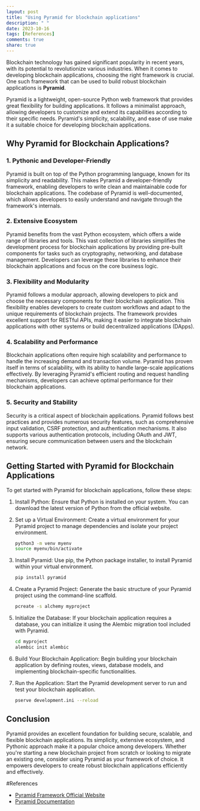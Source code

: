```yaml
---
layout: post
title: "Using Pyramid for blockchain applications"
description: " "
date: 2023-10-16
tags: [References]
comments: true
share: true
---
```


Blockchain technology has gained significant popularity in recent years, with its potential to revolutionize various industries. When it comes to developing blockchain applications, choosing the right framework is crucial. One such framework that can be used to build robust blockchain applications is **Pyramid**.

Pyramid is a lightweight, open-source Python web framework that provides great flexibility for building applications. It follows a minimalist approach, allowing developers to customize and extend its capabilities according to their specific needs. Pyramid's simplicity, scalability, and ease of use make it a suitable choice for developing blockchain applications.

## Why Pyramid for Blockchain Applications?

### 1. Pythonic and Developer-Friendly

Pyramid is built on top of the Python programming language, known for its simplicity and readability. This makes Pyramid a developer-friendly framework, enabling developers to write clean and maintainable code for blockchain applications. The codebase of Pyramid is well-documented, which allows developers to easily understand and navigate through the framework's internals.

### 2. Extensive Ecosystem

Pyramid benefits from the vast Python ecosystem, which offers a wide range of libraries and tools. This vast collection of libraries simplifies the development process for blockchain applications by providing pre-built components for tasks such as cryptography, networking, and database management. Developers can leverage these libraries to enhance their blockchain applications and focus on the core business logic.

### 3. Flexibility and Modularity

Pyramid follows a modular approach, allowing developers to pick and choose the necessary components for their blockchain application. This flexibility enables developers to create custom workflows and adapt to the unique requirements of blockchain projects. The framework provides excellent support for RESTful APIs, making it easier to integrate blockchain applications with other systems or build decentralized applications (DApps).

### 4. Scalability and Performance

Blockchain applications often require high scalability and performance to handle the increasing demand and transaction volume. Pyramid has proven itself in terms of scalability, with its ability to handle large-scale applications effectively. By leveraging Pyramid's efficient routing and request handling mechanisms, developers can achieve optimal performance for their blockchain applications.

### 5. Security and Stability

Security is a critical aspect of blockchain applications. Pyramid follows best practices and provides numerous security features, such as comprehensive input validation, CSRF protection, and authentication mechanisms. It also supports various authentication protocols, including OAuth and JWT, ensuring secure communication between users and the blockchain network.

## Getting Started with Pyramid for Blockchain Applications

To get started with Pyramid for blockchain applications, follow these steps:

1. Install Python: Ensure that Python is installed on your system. You can download the latest version of Python from the official website.

2. Set up a Virtual Environment: Create a virtual environment for your Pyramid project to manage dependencies and isolate your project environment.

   ```bash
   python3 -m venv myenv
   source myenv/bin/activate
   ```

3. Install Pyramid: Use pip, the Python package installer, to install Pyramid within your virtual environment.

   ```bash
   pip install pyramid
   ```

4. Create a Pyramid Project: Generate the basic structure of your Pyramid project using the command-line scaffold.

   ```bash
   pcreate -s alchemy myproject
   ```

5. Initialize the Database: If your blockchain application requires a database, you can initialize it using the Alembic migration tool included with Pyramid.

   ```bash
   cd myproject
   alembic init alembic
   ```

6. Build Your Blockchain Application: Begin building your blockchain application by defining routes, views, database models, and implementing blockchain-specific functionalities.

7. Run the Application: Start the Pyramid development server to run and test your blockchain application.

   ```bash
   pserve development.ini --reload
   ```

## Conclusion

Pyramid provides an excellent foundation for building secure, scalable, and flexible blockchain applications. Its simplicity, extensive ecosystem, and Pythonic approach make it a popular choice among developers. Whether you're starting a new blockchain project from scratch or looking to migrate an existing one, consider using Pyramid as your framework of choice. It empowers developers to create robust blockchain applications efficiently and effectively.

#References
- [Pyramid Framework Official Website](https://trypyramid.com/)
- [Pyramid Documentation](https://docs.pylonsproject.org/projects/pyramid/en/latest/)